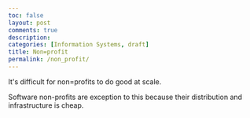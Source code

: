 ```yaml
---
toc: false
layout: post
comments: true
description:
categories: [Information Systems, draft]
title: Non=profit
permalink: /non_profit/
--- 
```

It's difficult for non=profits to do good at scale.

Software non-profits are exception to this because their distribution and infrastructure is cheap.